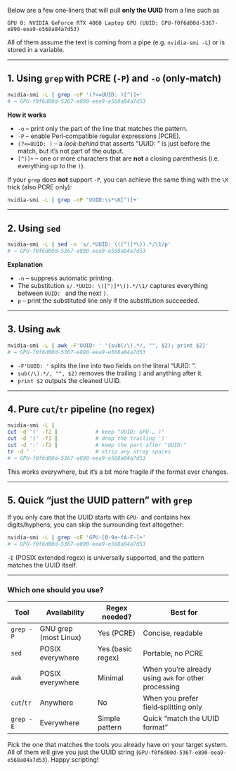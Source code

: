 Below are a few one‑liners that will pull **only the UUID** from a line such as  

```
GPU 0: NVIDIA GeForce RTX 4060 Laptop GPU (UUID: GPU-f0f6d00d-5367-e890-eea9-e568a84a7d53)
```

All of them assume the text is coming from a pipe (e.g. `nvidia‑smi -L`) or is stored in a variable.

---

## 1. Using `grep` with PCRE (`-P`) and `-o` (only‑match)

```bash
nvidia-smi -L | grep -oP '(?<=UUID: )[^)]+'
# → GPU-f0f6d00d-5367-e890-eea9-e568a84a7d53
```

**How it works**

* `-o`  – print only the part of the line that matches the pattern.  
* `-P`  – enable Perl‑compatible regular expressions (PCRE).  
* `(?<=UUID: )` – a *look‑behind* that asserts “UUID: ” is just before the match, but it’s not part of the output.  
* `[^)]+` – one or more characters that are **not** a closing parenthesis (i.e. everything up to the `)`).

If your `grep` does **not** support `-P`, you can achieve the same thing with the `\K` trick (also PCRE only):

```bash
nvidia-smi -L | grep -oP 'UUID:\s*\K[^)]+'
```

---

## 2. Using `sed`

```bash
nvidia-smi -L | sed -n 's/.*UUID: \([^)]*\)).*/\1/p'
# → GPU-f0f6d00d-5367-e890-eea9-e568a84a7d53
```

**Explanation**

* `-n` – suppress automatic printing.  
* The substitution `s/.*UUID: \([^)]*\)).*/\1/` captures everything between `UUID: ` and the next `)`.  
* `p` – print the substituted line only if the substitution succeeded.

---

## 3. Using `awk`

```bash
nvidia-smi -L | awk -F'UUID: ' '{sub(/\).*/, "", $2); print $2}'
# → GPU-f0f6d00d-5367-e890-eea9-e568a84a7d53
```

* `-F'UUID: '` splits the line into two fields on the literal “UUID: ”.  
* `sub(/\).*/, "", $2)` removes the trailing `)` and anything after it.  
* `print $2` outputs the cleaned UUID.

---

## 4. Pure `cut`/`tr` pipeline (no regex)

```bash
nvidia-smi -L |
cut -d '(' -f2 |            # keep "UUID: GPU-… )"
cut -d ')' -f1 |            # drop the trailing ')'
cut -d ':' -f2 |            # keep the part after "UUID:"
tr -d ' '                   # strip any stray spaces
# → GPU-f0f6d00d-5367-e890-eea9-e568a84a7d53
```

This works everywhere, but it’s a bit more fragile if the format ever changes.

---

## 5. Quick “just the UUID pattern” with `grep`

If you only care that the UUID starts with `GPU-` and contains hex digits/hyphens, you can skip the surrounding text altogether:

```bash
nvidia-smi -L | grep -oE 'GPU-[0-9a-fA-F-]+'
# → GPU-f0f6d00d-5367-e890-eea9-e568a84a7d53
```

`-E` (POSIX extended regex) is universally supported, and the pattern matches the UUID itself.

---

### Which one should you use?

| Tool | Availability | Regex needed? | Best for |
|------|--------------|---------------|----------|
| `grep -P` | GNU grep (most Linux) | Yes (PCRE) | Concise, readable |
| `sed` | POSIX everywhere | Yes (basic regex) | Portable, no PCRE |
| `awk` | POSIX everywhere | Minimal | When you’re already using `awk` for other processing |
| `cut`/`tr` | Anywhere | No | When you prefer field‑splitting only |
| `grep -E` | Everywhere | Simple pattern | Quick “match the UUID format” |

Pick the one that matches the tools you already have on your target system. All of them will give you just the UUID string (`GPU-f0f6d00d-5367-e890-eea9-e568a84a7d53`). Happy scripting!